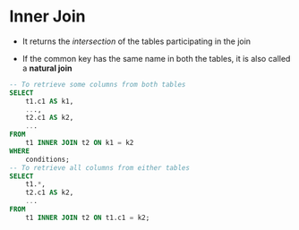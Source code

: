 # Inner Join

- It returns the *intersection* of the tables participating in the join

- If the common key has the same name in both the tables, it is also called a
**natural join**

```SQL
-- To retrieve some columns from both tables
SELECT 
    t1.c1 AS k1,
    ...,
    t2.c1 AS k2,
    ... 
FROM
    t1 INNER JOIN t2 ON k1 = k2
WHERE
    conditions;
-- To retrieve all columns from either tables
SELECT 
    t1.*,
    t2.c1 AS k2,
    ... 
FROM
    t1 INNER JOIN t2 ON t1.c1 = k2;
```
